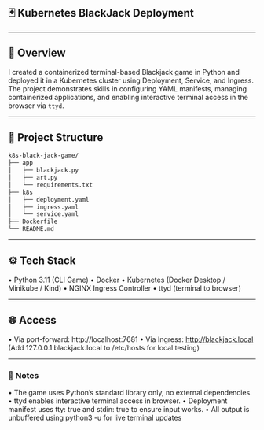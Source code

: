 ## 🃏 Kubernetes BlackJack Deployment
---

## 📘 Overview
I created a containerized terminal-based Blackjack game in Python and deployed it in a Kubernetes cluster using Deployment, Service, and Ingress. The project demonstrates skills in configuring YAML manifests, managing containerized applications, and enabling interactive terminal access in the browser via `ttyd`.

---

## 🧱 Project Structure
```bash
k8s-black-jack-game/  
├── app
│   ├── blackjack.py
│   ├── art.py
│   └── requirements.txt
├── k8s
│   ├── deployment.yaml
│   ├── ingress.yaml
│   └── service.yaml
├── Dockerfile
└── README.md
```
---
## ⚙️ Tech Stack
•	Python 3.11 (CLI Game)
•	Docker
•	Kubernetes (Docker Desktop / Minikube / Kind)
•	NGINX Ingress Controller
•	ttyd (terminal to browser)

---
## 🌐 Access
•	Via port-forward: http://localhost:7681
•	Via Ingress: http://blackjack.local
(Add 127.0.0.1 blackjack.local to /etc/hosts for local testing)

---
### 📝 Notes
•	The game uses Python’s standard library only, no external dependencies.
•	ttyd enables interactive terminal access in browser.
•	Deployment manifest uses tty: true and stdin: true to ensure input works.
•	All output is unbuffered using python3 -u for live terminal updates
